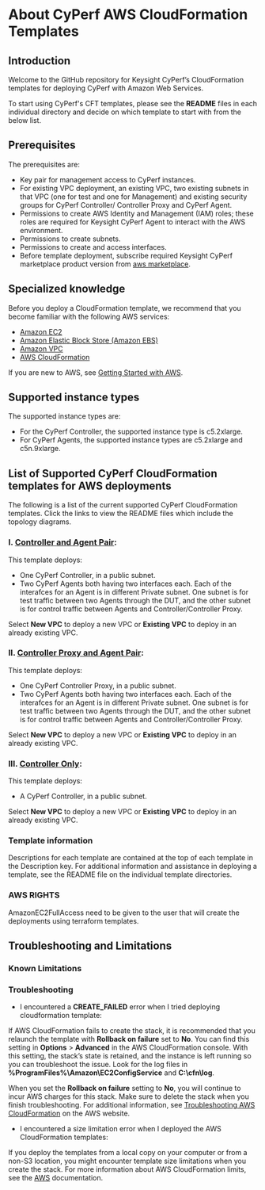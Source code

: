 # About CyPerf AWS CloudFormation Templates
## Introduction
Welcome to the GitHub repository for Keysight CyPerf’s CloudFormation templates for deploying CyPerf with Amazon Web Services. 

To start using CyPerf's CFT templates, please see the **README** files in each individual directory and decide on which template to start with from the below list.

## Prerequisites
The prerequisites are:
- Key pair for management access to CyPerf instances.
- For existing VPC deployment, an existing VPC, two existing subnets in that VPC (one for test and one for Management) and existing security groups for CyPerf Controller/ Controller Proxy and CyPerf Agent.
- Permissions to create AWS Identity and Management (IAM) roles; these roles are required for Keysight CyPerf Agent to interact with the AWS environment.
- Permissions to create subnets.
- Permissions to create and access interfaces.
- Before template deployment, subscribe required Keysight CyPerf marketplace product version from [aws marketplace](https://aws.amazon.com/marketplace).

## Specialized knowledge
Before you deploy a CloudFormation template, we recommend that you become familiar with the following AWS services:
- [Amazon EC2](https://docs.aws.amazon.com/ec2/index.html)
- [Amazon Elastic Block Store (Amazon EBS)](https://docs.aws.amazon.com/AWSEC2/latest/UserGuide/AmazonEBS.html)
- [Amazon VPC](https://docs.aws.amazon.com/vpc/index.html)
- [AWS CloudFormation](https://docs.aws.amazon.com/cloudformation/index.html)


If you are new to AWS, see [Getting Started with AWS](https://aws.amazon.com/getting-started/).

## Supported instance types 
The supported instance types are:
- For the CyPerf Controller, the supported instance type is c5.2xlarge.
- For CyPerf Agents, the supported instance types are c5.2xlarge and c5n.9xlarge.

## List of Supported CyPerf CloudFormation templates for AWS deployments
The following is a list of the current supported CyPerf CloudFormation templates. Click the links to view the README files which include the topology diagrams. 

### I. [Controller and Agent Pair](controller_and_agent_pair):

This template deploys:
- One CyPerf Controller, in a public subnet.
- Two CyPerf Agents both having two interfaces each. Each of the interafces for an Agent is in different Private subnet. One subnet is for test traffic between two Agents through the DUT, and the other subnet is for control traffic between Agents and Controller/Controller Proxy.

Select **New VPC** to deploy a new VPC or **Existing VPC** to deploy in an already existing VPC.

### II. [Controller Proxy and Agent Pair](controller_proxy_and_agent_pair):

This template deploys:
- One CyPerf Controller Proxy, in a public subnet.
- Two CyPerf Agents both having two interfaces each. Each of the interafces for an Agent is in different Private subnet. One subnet is for test traffic between two Agents through the DUT, and the other subnet is for control traffic between Agents and Controller/Controller Proxy.

Select **New VPC** to deploy a new VPC or **Existing VPC** to deploy in an already existing VPC.

### III. [Controller Only](controller_only):

This template deploys:
- A CyPerf Controller, in a public subnet.

Select **New VPC** to deploy a new VPC or **Existing VPC** to deploy in an already existing VPC.

### Template information
Descriptions for each template are contained at the top of each template in the Description key. For additional information and assistance in deploying a template, see the README file on the individual template directories.

### AWS RIGHTS

AmazonEC2FullAccess need to be given to the user that will create the deployments using terraform templates.

## Troubleshooting and Limitations

### Known Limitations

### Troubleshooting

- I encountered a **CREATE_FAILED** error when I tried deploying cloudformation template:

If AWS CloudFormation fails to create the stack, it is recommended that you relaunch the template with **Rollback on failure** set to **No**. You can find this setting in **Options** > **Advanced** in the AWS CloudFormation console.
With this setting, the stack’s state is retained, and the instance is left running so you can troubleshoot the issue. Look for the log files in **%ProgramFiles%\Amazon\EC2ConfigService** and **C:\cfn\log**.

When you set the **Rollback on failure** setting to **No**, you will continue to incur AWS charges for this stack. Make sure to delete the stack when you finish troubleshooting. For additional information, see [Troubleshooting AWS CloudFormation](https://docs.aws.amazon.com/AWSCloudFormation/latest/UserGuide/troubleshooting.html) on the AWS website.

- I encountered a size limitation error when I deployed the AWS CloudFormation templates:

If you deploy the templates from a local copy on your computer or from a non-S3 location, you might encounter template size limitations when you create the stack.
For more information about AWS CloudFormation limits, see the [AWS](https://docs.aws.amazon.com/AWSCloudFormation/latest/UserGuide/cloudformation-limits.html) documentation.

